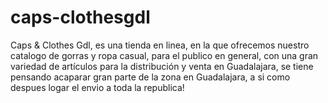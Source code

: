 # caps-clothesgdl
Caps &amp; Clothes Gdl, es una tienda en linea, en la que ofrecemos nuestro catalogo de gorras y ropa casual, para el publico en general, con una gran variedad de artículos para la distribución y venta en Guadalajara, se tiene pensando acaparar gran parte de la zona en Guadalajara, a si como despues logar el envio a toda la republica!
